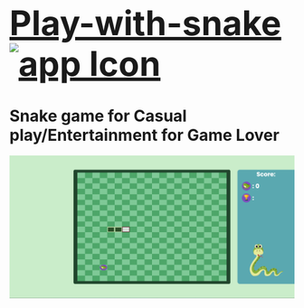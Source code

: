 [<h1 style="font-size:60px; width:100%;">Play-with-snake<img src="./app-icon.ico" style="width:60px;" alt="app Icon"/></h1>](./app-icon.ico)

# Snake game for Casual play/Entertainment for Game Lover

[<img src="interface/Home.png" alt="webHome"></img>](interface/Home.png)